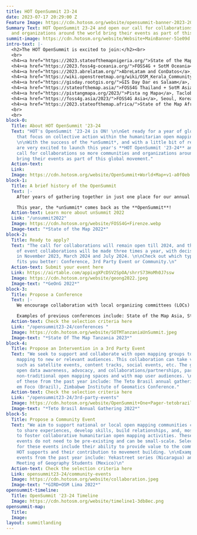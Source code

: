 ```yaml
---
title: HOT OpenSummit 23-24
date: 2023-07-17 20:29:00 Z
Feature Image: https://cdn.hotosm.org/website/opensummit-banner-2023-2024.png
Summary Text: HOT OpenSummit 23-24 and open our call for collaborations so more communities
  and organizations around the world bring their events as part of this global movement.
summit-image: https://cdn.hotosm.org/website/Website+MainBanner-51e09d.png
intro-text: |-
  <h2>The HOT OpenSummit is excited to join:</h2><br>
  <br>
  <h4><a href="https://2023.stateofthemapnigeria.org/">State of the Map Nigeria</a>, Abuja, Nigeria: October 11-14, 2023</h4><br>
  <h4><a href="https://2023.foss4g-oceania.org/">FOSS4G + SotM Oceania</a>, Auckland, New Zealand: October 16-20, 2023</h4><br>
  <h4><a href="https://2023.abrelatam.org/">AbreLatam and ConDatos</a>, Montevideo, Uruguay. October 31 - November 03, 2023</h4><br>
  <h4><a href="https://wiki.openstreetmap.org/wiki/OSM_Kerala_Community_Meetup_2022">OSM Kerala Annual Meet</a>, Kozhikode, India: November 04-05, 2023</h4><br>
  <h4><a href="https://gisday.rootgis.org/">GIS Day Dar es Salaam</a>, Tanzania: November 15-16, 2023</h4><br>
  <h4><a href="https://stateofthemap.asia/">FOSS4G Thailand + SotM Asia</a>, Bangkok, Thailand: November 16-18, 2023</h4><br>
  <h4><a href="https://pistangmapa.org/2023/">Pista ng Mapa</a>, Tacloban City, Philippines: November 21-23, 2023</h4><br>
  <h4><a href="https://foss4g.asia/2023/">FOSS4G Asia</a>, Seoul, Korea: November 28 - December 02, 2023</h4><br>
  <h4><a href="https://2023.stateofthemap.africa/">State of the Map Africa</a>, Yaounde, Cameroon: November 31 - December 02, 2023</h4><br>
  <br>
  <br>
block-0:
  Title: About HOT OpenSummit '23-24
  Text: "HOT's OpenSummit ‘23-24 is ON! \n\nGet ready for a year of global events
    that focus on collective action within the humanitarian open mapping community.
    \n\nWith the success of the *unSummit*, and with a little bit of rebranding, we
    are very excited to launch this year's **HOT OpenSummit '23-24** and open our
    call for collaborations so more communities and organizations around the world
    bring their events as part of this global movement."
  Action-text: 
  Link: 
  Image: https://cdn.hotosm.org/website/OpenSummit+World+Map+v1-a0f0eb.png
block-1:
  Title: A brief history of the OpenSummit
  Text: |-
    After years of gathering together in just one place for our annual conference, in 2022 we launched the *HOT unSummit*, a decentralized, year-long program of 13 global, regional, and local conferences worldwide, where each community brought together its own perspectives on open mapping, OpenStreetMap, humanitarian response, and social impact.

    This year, the *unSummit* comes back as the **OpenSummit**!
  Action-text: Learn more about unSummit 2022
  Link: "/unsummit2022"
  Image: https://cdn.hotosm.org/website/FOSS4G+Firenze.webp
  Image-text: "*State of the Map 2022*"
block-2:
  Title: Ready to apply?
  Text: "The call for collaborations will remain open till 2024, and the selection
    of event collaborations will be made three times a year, with decisions taken
    in November 2023, March 2024 and July 2024. \n\nCheck out which type of event
    fits you better: Conference, 3rd Party Event or Community.\n"
  Action-text: Submit your event here
  Link: https://airtable.com/appixgXPcDSV2SpOA/shrrS73HoMh0J7ssw
  Image: https://cdn.hotosm.org/website/geong2022.jpeg
  Image-text: "*GeOnG 2022*"
block-3:
  Title: Propose a Conference
  Text: |-
    We encourage collaboration with local organizing committees (LOCs) for existing conferences that focus on open mapping or humanitarian/development work relevant to open mapping. These events should align closely with the criteria set for the HOT OpenSummit event collaborations. Priority will be given to conferences in HOT's priority countries.

    Examples of previous conferences include: State of the Map Asia, State of the Map Tanzania, and the Pacific Geospatial Conference.
  Action-text: Check the selection criteria here
  Link: "/opensummit23-24/conferences "
  Image: https://cdn.hotosm.org/website/SOTMTanzaniaUnSummit.jpeg
  Image-text: "*State Of The Map Tanzania 2023*"
block-4:
  Title: Propose an Intervention in a 3rd Party Event
  Text: "We seek to support and collaborate with open mapping groups to bring open
    mapping to new or relevant audiences. This collaboration can take various forms,
    such as satellite events, content tracks, social events, etc. The goal is to promote
    open data awareness, advocacy, and collaborations/partnerships, particularly in
    non-traditional open mapping spaces and with map user audiences. \n\nExamples
    of these from the past year include: The Teto Brasil annual gathering,  Cidade
    em Foco (Brazil), Zimbabwe Institute of Geomatics Conference."
  Action-text: Check the selection criteria here
  Link: "/opensummit23-24/3rd-party-events"
  Image: https://cdn.hotosm.org/website/OpenSummit+One+Pager-tetobrazil.png
  Image-text: "*Teto Brasil Annual Gathering 2022*"
block-5:
  Title: Propose a Community Event
  Text: "We aim to support national or local open mapping communities coming together
    to share experiences, develop skills, build relationships, and, most importantly,
    to foster collaborative humanitarian open mapping activities. These community
    events do not need to be pre-existing and can be small-scale. Selection criteria
    for these events include their ability to provide value to the communities that
    HOT supports and their contribution to movement building. \n\nExamples of such
    events from the past year include: Yekastreet series (Nicaragua) and ENEG (National
    Meeting of Geography Students (Mexico)\n"
  Action-text: Check the selection criteria here
  Link: opensummit23-24/community-events
  Image: https://cdn.hotosm.org/website/collaboration.jpeg
  Image-text: "*GIRD+OSM Lima 2022*"
opensummit-timeline:
  Title: OpenSummit '23-24 Timeline
  Image: https://cdn.hotosm.org/website/timeline1-3db8ec.png
opensummit-map:
  Title: 
  Image: 
layout: summitlanding
---
```


